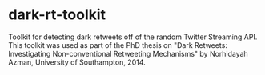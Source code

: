 dark-rt-toolkit
===============

Toolkit for detecting dark retweets off of the random Twitter Streaming API. This toolkit was used as part of the PhD thesis on "Dark Retweets: Investigating Non-conventional Retweeting Mechanisms" by Norhidayah Azman, University of Southampton, 2014.
